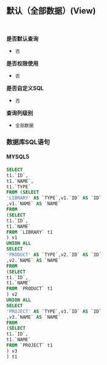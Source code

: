## 默认（全部数据）(View) <!-- {docsify-ignore-all} -->



<br>
<p class="panel-title"><b>是否默认查询</b></p>

* `否`

<p class="panel-title"><b>是否权限使用</b></p>

* `否`

<p class="panel-title"><b>是否自定义SQL</b></p>

* `否`

<p class="panel-title"><b>查询列级别</b></p>

* `全部数据`




### 数据库SQL语句

#### MYSQL5

```sql
SELECT
t1.`ID`,
t1.`NAME`,
t1.`TYPE`
FROM (SELECT
'LIBRARY' AS `TYPE`,v1.`ID` AS `ID`
,v1.`NAME` AS `NAME`
FROM
(SELECT
t1.`ID`,
t1.`NAME`
FROM `LIBRARY` t1 
) v1
UNION ALL
SELECT
'PRODUCT' AS `TYPE`,v2.`ID` AS `ID`
,v2.`NAME` AS `NAME`
FROM
(SELECT
t1.`ID`,
t1.`NAME`
FROM `PRODUCT` t1 
) v2
UNION ALL
SELECT
'PROJECT' AS `TYPE`,v3.`ID` AS `ID`
,v3.`NAME` AS `NAME`
FROM
(SELECT
t1.`ID`,
t1.`NAME`
FROM `PROJECT` t1 
) v3
) t1 


```
